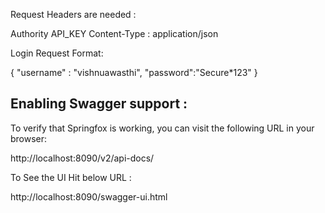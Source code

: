 Request Headers are needed :

Authority
API_KEY
Content-Type : application/json

Login Request Format: 

{
"username" : "vishnuawasthi",
"password":"Secure*123"
}


Enabling Swagger support :
-----------------------------
To verify that Springfox is working, you can visit the following URL in your browser:

http://localhost:8090/v2/api-docs/

To See the UI Hit below URL :

http://localhost:8090/swagger-ui.html




